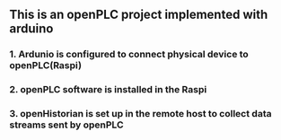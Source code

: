 ## This is an openPLC project implemented with arduino

### 1. Ardunio is configured to connect physical device to openPLC(Raspi)

### 2. openPLC software is installed in the Raspi

### 3. openHistorian is set up in the remote host to collect data streams sent by openPLC
